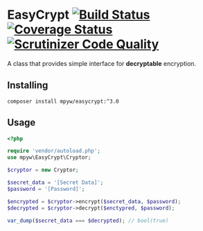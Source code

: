 # EasyCrypt [![Build Status](https://travis-ci.org/mpyw/easycrypt.svg?branch=master)](https://travis-ci.org/mpyw/easycrypt) [![Coverage Status](https://coveralls.io/repos/github/mpyw/easycrypt/badge.svg?branch=master)](https://coveralls.io/github/mpyw/easycrypt?branch=master) [![Scrutinizer Code Quality](https://scrutinizer-ci.com/g/mpyw/easycrypt/badges/quality-score.png?b=master)](https://scrutinizer-ci.com/g/mpyw/easycrypt/?branch=master)

A class that provides simple interface for **decryptable** encryption.  

## Installing

```
composer install mpyw/easycrypt:^3.0
```

## Usage

```php
<?php

require 'vendor/autoload.php';
use mpyw\EasyCrypt\Cryptor;

$cryptor = new Cryptor;

$secret_data = '[Secret Data]';
$password = '[Password]';

$encrypted = $cryptor->encrypt($secret_data, $password);
$decrypted = $cryptor->decrypt($enctypred, $password);

var_dump($secret_data === $decrypted); // bool(true)
```
